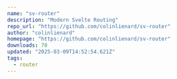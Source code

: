 ```yaml
---
name: "sv-router"
description: "Modern Svelte Routing"
repo_url: "https://github.com/colinlienard/sv-router"
author: "colinlienard"
homepage: "https://github.com/colinlienard/sv-router"
downloads: 70
updated: "2025-03-09T14:52:54.621Z"
tags: 
  - router
---
```


